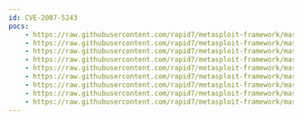 ```yaml
---
id: CVE-2007-5243
pocs:
    - https://raw.githubusercontent.com/rapid7/metasploit-framework/master/modules/exploits/linux/misc/ib_inet_connect.rb
    - https://raw.githubusercontent.com/rapid7/metasploit-framework/master/modules/exploits/linux/misc/ib_jrd8_create_database.rb
    - https://raw.githubusercontent.com/rapid7/metasploit-framework/master/modules/exploits/linux/misc/ib_pwd_db_aliased.rb
    - https://raw.githubusercontent.com/rapid7/metasploit-framework/master/modules/exploits/windows/misc/fb_isc_attach_database.rb
    - https://raw.githubusercontent.com/rapid7/metasploit-framework/master/modules/exploits/windows/misc/fb_isc_create_database.rb
    - https://raw.githubusercontent.com/rapid7/metasploit-framework/master/modules/exploits/windows/misc/fb_svc_attach.rb
    - https://raw.githubusercontent.com/rapid7/metasploit-framework/master/modules/exploits/windows/misc/ib_isc_attach_database.rb
    - https://raw.githubusercontent.com/rapid7/metasploit-framework/master/modules/exploits/windows/misc/ib_isc_create_database.rb
    - https://raw.githubusercontent.com/rapid7/metasploit-framework/master/modules/exploits/windows/misc/ib_svc_attach.rb
---
```


